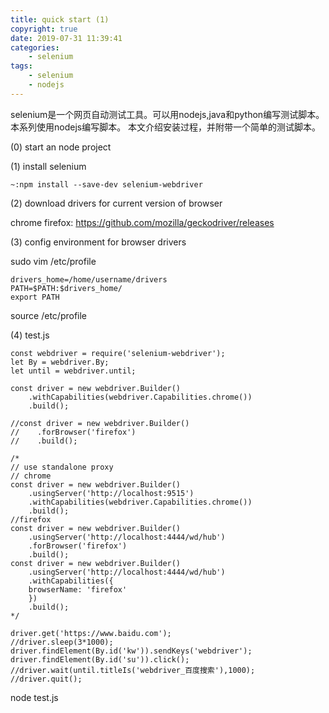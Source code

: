 ```yaml
---
title: quick start (1)
copyright: true
date: 2019-07-31 11:39:41
categories:
    - selenium
tags:
    - selenium
    - nodejs
---
```

selenium是一个网页自动测试工具。可以用nodejs,java和python编写测试脚本。
本系列使用nodejs编写脚本。
本文介绍安装过程，并附带一个简单的测试脚本。

<!-- more -->

(0) start an node project

(1) install selenium

```
~:npm install --save-dev selenium-webdriver
```

(2) download drivers for current version of browser

chrome
firefox: https://github.com/mozilla/geckodriver/releases

(3) config environment for browser drivers

sudo vim /etc/profile
```
drivers_home=/home/username/drivers
PATH=$PATH:$drivers_home/
export PATH
```
source /etc/profile

(4) test.js

```
const webdriver = require('selenium-webdriver');
let By = webdriver.By;
let until = webdriver.until;

const driver = new webdriver.Builder()
    .withCapabilities(webdriver.Capabilities.chrome())
    .build();

//const driver = new webdriver.Builder()
//    .forBrowser('firefox')
//    .build();

/*
// use standalone proxy
// chrome
const driver = new webdriver.Builder()
    .usingServer('http://localhost:9515')
    .withCapabilities(webdriver.Capabilities.chrome())
    .build();
//firefox
const driver = new webdriver.Builder()
    .usingServer('http://localhost:4444/wd/hub')
    .forBrowser('firefox')
    .build();
const driver = new webdriver.Builder()
    .usingServer('http://localhost:4444/wd/hub')
    .withCapabilities({  
    browserName: 'firefox'   
    })
    .build();
*/

driver.get('https://www.baidu.com');
//driver.sleep(3*1000);
driver.findElement(By.id('kw')).sendKeys('webdriver');
driver.findElement(By.id('su')).click();
//driver.wait(until.titleIs('webdriver_百度搜索'),1000);
//driver.quit();
```
node test.js
